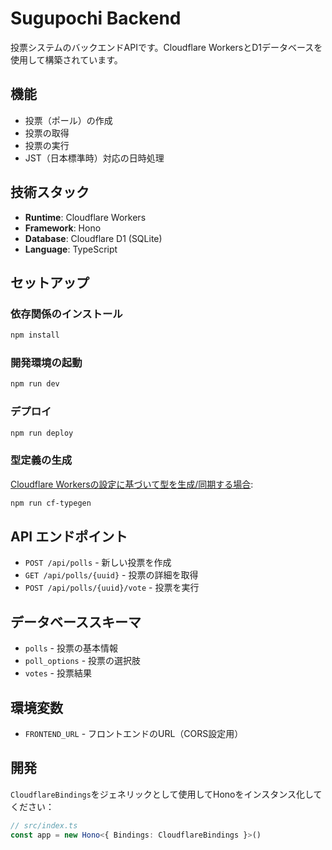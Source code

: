 # Sugupochi Backend

投票システムのバックエンドAPIです。Cloudflare WorkersとD1データベースを使用して構築されています。

## 機能

- 投票（ポール）の作成
- 投票の取得
- 投票の実行
- JST（日本標準時）対応の日時処理

## 技術スタック

- **Runtime**: Cloudflare Workers
- **Framework**: Hono
- **Database**: Cloudflare D1 (SQLite)
- **Language**: TypeScript

## セットアップ

### 依存関係のインストール

```bash
npm install
```

### 開発環境の起動

```bash
npm run dev
```

### デプロイ

```bash
npm run deploy
```

### 型定義の生成

[Cloudflare Workersの設定に基づいて型を生成/同期する場合](https://developers.cloudflare.com/workers/wrangler/commands/#types):

```bash
npm run cf-typegen
```

## API エンドポイント

- `POST /api/polls` - 新しい投票を作成
- `GET /api/polls/{uuid}` - 投票の詳細を取得
- `POST /api/polls/{uuid}/vote` - 投票を実行

## データベーススキーマ

- `polls` - 投票の基本情報
- `poll_options` - 投票の選択肢
- `votes` - 投票結果

## 環境変数

- `FRONTEND_URL` - フロントエンドのURL（CORS設定用）

## 開発

`CloudflareBindings`をジェネリックとして使用してHonoをインスタンス化してください：

```ts
// src/index.ts
const app = new Hono<{ Bindings: CloudflareBindings }>()
```
